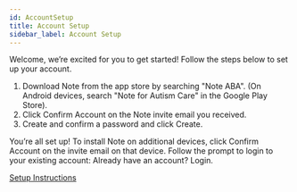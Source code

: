 ```yaml
---
id: AccountSetup
title: Account Setup
sidebar_label: Account Setup
---
```

Welcome, we’re excited for you to get started! Follow the steps below to set up your account. 

1. Download Note from the app store by searching "Note ABA". (On Android devices, search "Note for Autism Care" in the Google Play Store).
2. Click Confirm Account on the Note invite email you received. 
3. Create and confirm a password and click Create. 

You’re all set up! To install Note on additional devices, click Confirm Account on the invite email on that device. Follow the prompt to login to your existing account: Already have an account? Login. 

[Setup Instructions](../blog/InstallNote.md)
